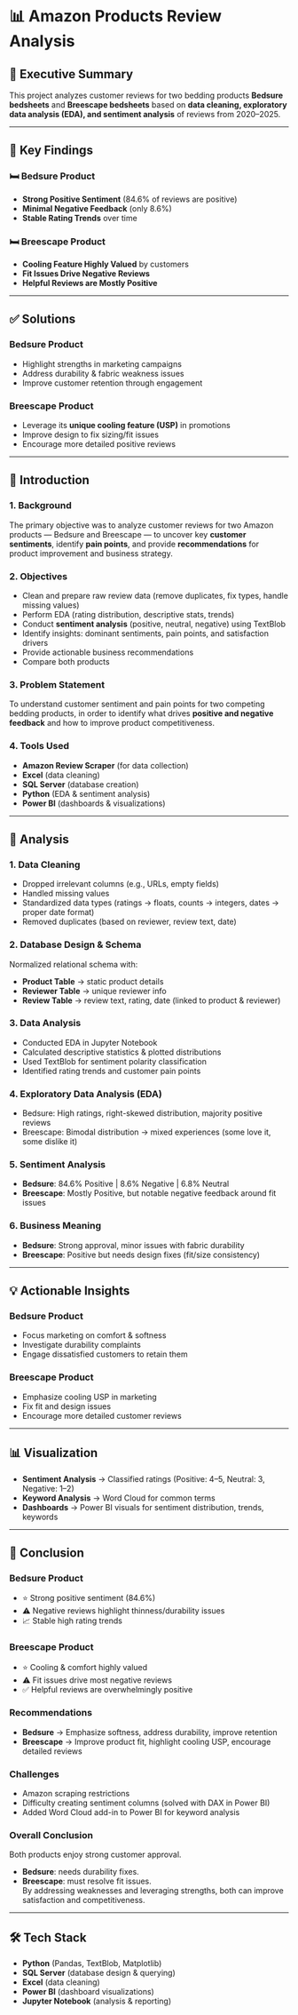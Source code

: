 # 📊 Amazon Products Review Analysis  

## 🎯 Executive Summary  
This project analyzes customer reviews for two bedding products **Bedsure bedsheets** and **Breescape bedsheets** based on **data cleaning, exploratory data analysis (EDA), and sentiment analysis** of reviews from 2020–2025.  

---

## 📌 Key Findings  

### 🛏 Bedsure Product  
- **Strong Positive Sentiment** (84.6% of reviews are positive)  
- **Minimal Negative Feedback** (only 8.6%)  
- **Stable Rating Trends** over time  

### 🛏 Breescape Product  
- **Cooling Feature Highly Valued** by customers  
- **Fit Issues Drive Negative Reviews**  
- **Helpful Reviews are Mostly Positive**  

---

## ✅ Solutions  

### Bedsure Product  
- Highlight strengths in marketing campaigns  
- Address durability & fabric weakness issues  
- Improve customer retention through engagement  

### Breescape Product  
- Leverage its **unique cooling feature (USP)** in promotions  
- Improve design to fix sizing/fit issues  
- Encourage more detailed positive reviews  

---

## 📖 Introduction  

### 1. Background  
The primary objective was to analyze customer reviews for two Amazon products — Bedsure and Breescape — to uncover key **customer sentiments**, identify **pain points**, and provide **recommendations** for product improvement and business strategy.  

### 2. Objectives  
- Clean and prepare raw review data (remove duplicates, fix types, handle missing values)  
- Perform EDA (rating distribution, descriptive stats, trends)  
- Conduct **sentiment analysis** (positive, neutral, negative) using TextBlob  
- Identify insights: dominant sentiments, pain points, and satisfaction drivers  
- Provide actionable business recommendations  
- Compare both products  

### 3. Problem Statement  
To understand customer sentiment and pain points for two competing bedding products, in order to identify what drives **positive and negative feedback** and how to improve product competitiveness.  

### 4. Tools Used  
- **Amazon Review Scraper** (for data collection)  
- **Excel** (data cleaning)  
- **SQL Server** (database creation)  
- **Python** (EDA & sentiment analysis)  
- **Power BI** (dashboards & visualizations)  

---

## 🔎 Analysis  

### 1. Data Cleaning  
- Dropped irrelevant columns (e.g., URLs, empty fields)  
- Handled missing values  
- Standardized data types (ratings → floats, counts → integers, dates → proper date format)  
- Removed duplicates (based on reviewer, review text, date)  

### 2. Database Design & Schema  
Normalized relational schema with:  
- **Product Table** → static product details  
- **Reviewer Table** → unique reviewer info  
- **Review Table** → review text, rating, date (linked to product & reviewer)  

### 3. Data Analysis  
- Conducted EDA in Jupyter Notebook  
- Calculated descriptive statistics & plotted distributions  
- Used TextBlob for sentiment polarity classification  
- Identified rating trends and customer pain points  

### 4. Exploratory Data Analysis (EDA)  
- Bedsure: High ratings, right-skewed distribution, majority positive reviews  
- Breescape: Bimodal distribution → mixed experiences (some love it, some dislike it)  

### 5. Sentiment Analysis  
- **Bedsure**: 84.6% Positive | 8.6% Negative | 6.8% Neutral  
- **Breescape**: Mostly Positive, but notable negative feedback around fit issues  

### 6. Business Meaning  
- **Bedsure**: Strong approval, minor issues with fabric durability  
- **Breescape**: Positive but needs design fixes (fit/size consistency)  

---

## 💡 Actionable Insights  

### Bedsure Product  
- Focus marketing on comfort & softness  
- Investigate durability complaints  
- Engage dissatisfied customers to retain them  

### Breescape Product  
- Emphasize cooling USP in marketing  
- Fix fit and design issues  
- Encourage more detailed customer reviews  

---

## 📊 Visualization  

- **Sentiment Analysis** → Classified ratings (Positive: 4–5, Neutral: 3, Negative: 1–2)  
- **Keyword Analysis** → Word Cloud for common terms  
- **Dashboards** → Power BI visuals for sentiment distribution, trends, keywords  

---

## 📝 Conclusion  

### Bedsure Product  
- ⭐ Strong positive sentiment (84.6%)  
- ⚠️ Negative reviews highlight thinness/durability issues  
- 📈 Stable high rating trends  

### Breescape Product  
- ⭐ Cooling & comfort highly valued  
- ⚠️ Fit issues drive most negative reviews  
- ✅ Helpful reviews are overwhelmingly positive  

### Recommendations  
- **Bedsure** → Emphasize softness, address durability, improve retention  
- **Breescape** → Improve product fit, highlight cooling USP, encourage detailed reviews  

### Challenges  
- Amazon scraping restrictions  
- Difficulty creating sentiment columns (solved with DAX in Power BI)  
- Added Word Cloud add-in to Power BI for keyword analysis  

### Overall Conclusion  
Both products enjoy strong customer approval.  
- **Bedsure**: needs durability fixes.  
- **Breescape**: must resolve fit issues.  
By addressing weaknesses and leveraging strengths, both can improve satisfaction and competitiveness.  

---

## 🛠️ Tech Stack  
- **Python** (Pandas, TextBlob, Matplotlib)  
- **SQL Server** (database design & querying)  
- **Excel** (data cleaning)  
- **Power BI** (dashboard visualizations)  
- **Jupyter Notebook** (analysis & reporting)  
